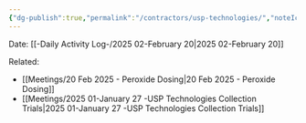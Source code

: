 ```yaml
---
{"dg-publish":true,"permalink":"/contractors/usp-technologies/","noteIcon":"","created":"2025-07-07T14:23:44.267-05:00"}
---
```


Date: [[-Daily Activity Log-/2025 02-February 20\|2025 02-February 20]]

Related:
- [[Meetings/20 Feb 2025 - Peroxide Dosing\|20 Feb 2025 - Peroxide Dosing]]
- [[Meetings/2025 01-January 27 -USP Technologies Collection Trials\|2025 01-January 27 -USP Technologies Collection Trials]]